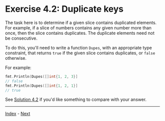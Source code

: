 # Exercise 4.2: Duplicate keys

The task here is to determine if a given slice contains duplicated elements. For example, if a slice of numbers contains any given number more than once, then the slice contains duplicates. The duplicate elements need not be consecutive.

To do this, you'll need to write a function `Dupes`, with an appropriate type constraint, that returns `true` if the given slice contains duplicates, or `false` otherwise.

For example:

```go
fmt.Println(Dupes([]int{1, 2, 3}]
// false
fmt.Println(Dupes([]int{1, 2, 1}]
// true
```

See [Solution 4.2](../../solutions/4.2/dupes.go) if you'd like something to compare with your answer.

---

[Index](../../README.md) - [Next](../5.1/)
